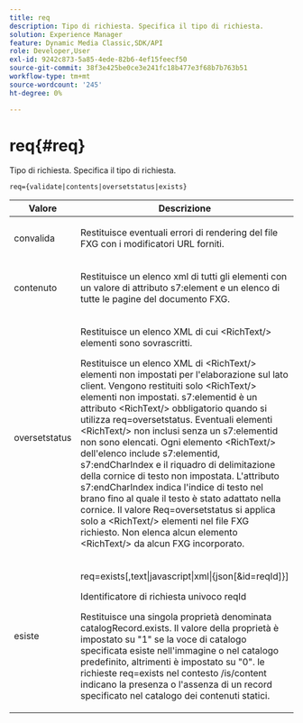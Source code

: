 ```yaml
---
title: req
description: Tipo di richiesta. Specifica il tipo di richiesta.
solution: Experience Manager
feature: Dynamic Media Classic,SDK/API
role: Developer,User
exl-id: 9242c873-5a85-4ede-82b6-4ef15feecf50
source-git-commit: 38f3e425be0ce3e241fc18b477e3f68b7b763b51
workflow-type: tm+mt
source-wordcount: '245'
ht-degree: 0%

---
```


# req{#req}

Tipo di richiesta. Specifica il tipo di richiesta.

`req={validate|contents|oversetstatus|exists}`

<table id="table_F39239E5244746DB9F253BB0D5E85D54"> 
 <thead> 
  <tr> 
   <th colname="col1" class="entry"> Valore </th> 
   <th colname="col2" class="entry"> Descrizione </th> 
  </tr> 
 </thead>
 <tbody> 
  <tr> 
   <td colname="col1"> <p> <span class="codeph"> convalida</span> </p> </td> 
   <td colname="col2"> <p> Restituisce eventuali errori di rendering del file FXG con i modificatori URL forniti. </p> </td> 
  </tr> 
  <tr> 
   <td colname="col1"> <p> <span class="codeph"> contenuto</span> </p> </td> 
   <td colname="col2"> <p> Restituisce un elenco xml di tutti gli elementi con un valore di attributo <span class="codeph"> s7:element</span> e un elenco di tutte le pagine del documento FXG. </p> </td> 
  </tr> 
  <tr> 
   <td colname="col1"> <p> <span class="codeph"> oversetstatus</span> </p> </td> 
   <td colname="col2"> <p>Restituisce un elenco XML di cui <span class="codeph"> &lt;RichText/&gt;</span> elementi sono sovrascritti. </p> <p>Restituisce un elenco XML di <span class="+ topic/ph pr-d/codeph codeph"> &lt;RichText/&gt;</span> elementi non impostati per l'elaborazione sul lato client. Vengono restituiti solo <span class="+ topic/ph pr-d/codeph codeph"> &lt;RichText/&gt;</span> elementi non impostati. <span class="+ topic/ph pr-d/codeph codeph"> s7:elementid</span> è un attributo <span class="+ topic/ph pr-d/codeph codeph"> &lt;RichText/&gt;</span> obbligatorio quando si utilizza <span class="+ topic/ph pr-d/codeph codeph"> req=oversetstatus</span>. Eventuali elementi <span class="+ topic/ph pr-d/codeph codeph"> &lt;RichText/&gt;</span> non inclusi senza un <span class="+ topic/ph pr-d/codeph codeph"> s7:elementid</span> non sono elencati. Ogni elemento <span class="+ topic/ph pr-d/codeph codeph"> &lt;RichText/&gt;</span> dell'elenco include <span class="+ topic/ph pr-d/codeph codeph"> s7:elementid</span>, <span class="+ topic/ph pr-d/codeph codeph"> s7:endCharIndex</span> e il riquadro di delimitazione della cornice di testo non impostata. L'attributo <span class="+ topic/ph pr-d/codeph codeph"> s7:endCharIndex</span> indica l'indice di testo nel brano fino al quale il testo è stato adattato nella cornice. Il valore Req=oversetstatus <span class="+ topic/ph pr-d/codeph codeph"></span> si applica solo a <span class="+ topic/ph pr-d/codeph codeph"> &lt;RichText/&gt;</span> elementi nel file FXG richiesto. Non elenca alcun elemento <span class="+ topic/ph pr-d/codeph codeph"> &lt;RichText/&gt;</span> da alcun FXG incorporato. </p> </td> 
  </tr> 
  <tr> 
   <td colname="col1"> <p> <span class="codeph"> esiste</span> </p> </td> 
   <td colname="col2"> <p> <span class="codeph"> req=exists[,text|javascript|xml|{json[&amp;id=reqId]}]</span> </p> <p>Identificatore di richiesta univoco reqId </p> <p>Restituisce una singola proprietà denominata catalogRecord.exists. Il valore della proprietà è impostato su "1" se la voce di catalogo specificata esiste nell'immagine o nel catalogo predefinito, altrimenti è impostato su "0". le richieste req=exists nel contesto /is/content indicano la presenza o l'assenza di un record specificato nel catalogo dei contenuti statici. </p> </td> 
  </tr> 
 </tbody> 
</table>
